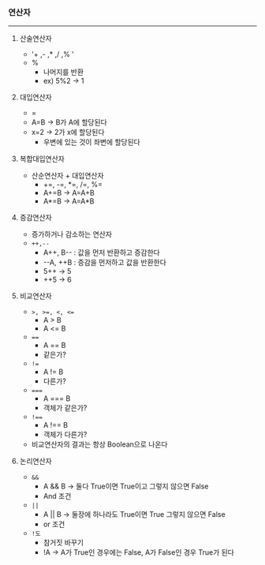 ### 연산자

***

1. 산술연산자
   - '+ ,- ,* ,/ ,% '
   - %
        - 나머지를 반환
        - ex) 5%2 -> 1
2. 대입연산자
   - =
   - A=B -> B가 A에 할당된다
   - x=2 -> 2가 x에 할당된다
        - 우변에 있는 것이 좌변에 할당된다   
3. 복합대입연산자
   - 산순연산자 + 대입연산자
        - +=, -=, *=, /=, %=
        - A+=B -> A=A+B
        - A*=B -> A=A*B
4. 증감연산자
   - 증가하거나 감소하는 연산자
   - `++,--`
        - A++, B-- : 값을 먼저 반환하고 증감한다
        - --A, ++B : 증감을 먼저하고 값을 반환한다
        - 5++ -> 5
        - ++5 -> 6
5. 비교연산자
   - `>, >=, <, <=`
        - A > B
        - A <= B
   - `==`
        - A == B
        - 같은가?
   - `!=`
        - A != B
        - 다른가?
   - `===`
        - A === B
        - 객체가 같은가?
   - `!==`
        - A !== B
        - 객체가 다른가?
   - 비교연산자의 결과는 항상 Boolean으로 나온다
    
6. 논리연산자
   - `&&`
        - A && B -> 둘다 True이면 True이고 그렇지 않으면 False
        - And 조건
   - `||`
        - A || B -> 둘장에 하나라도 True이면 True 그렇지 않으면 False
        - or 조건
   - `!도`
        - 참거짓 바꾸기
        - !A -> A가 True인 경우에는 False, A가 False인 경우 True가 된다